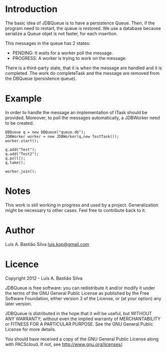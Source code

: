 # Introduction #

The basic idea of JDBQueue is to have a persistence Queue. Then, if the program need to restart, the queue is restored.
We use a database because serialize a Queue objet is not faster, for each insertion.

This messages in the queue has 2 states:
- PENDING: It waits for a worker poll the message. 
- PROGRESS: A worker is trying to work on the message. 

There is a third-party state, that it is when the message are handled and it is 
completed. The work do completeTask and the message are removed from the 
DBQueue (persistence queue). 

# Example #

In order to handle the message an implementation of ITask should be provided.
Moreover, to poll the messages automatically, a JDBWorker need to be created.


    DBQueue q = new DBQueue("queue.db");
    JDBWorker worker = new JDBWorker(q,new TestTask());
    worker.start();

    q.add("Test");
    q.add("Test2");
    q.poll();
    q.take();

    worker.join();



# Notes #

This work is still working in progress and used by a project. Generalization might be necessary to other cases. Feel free to contribute back to it.

# Author #


Luís A. Bastião Silva <luis.kop@gmail.com>



# Licence #

Copyright   2012 - Luís A. Bastião Silva

JDBQueue is free software: you can redistribute it and/or modify
it under the terms of the GNU General Public License as published by
the Free Software Foundation, either version 3 of the License, or
(at your option) any later version.

JDBQueue is distributed in the hope that it will be useful,
but WITHOUT ANY WARRANTY; without even the implied warranty of
MERCHANTABILITY or FITNESS FOR A PARTICULAR PURPOSE.  See the
GNU General Public License for more details.

You should have received a copy of the GNU General Public License
along with PACScloud.  If not, see <http://www.gnu.org/licenses/>.

